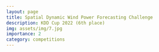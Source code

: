 ```yaml
---
layout: page
title: Spatial Dynamic Wind Power Forecasting Challenge
description: KDD Cup 2022 (6th place)
img: assets/img/7.jpg
importance: 2
category: competitions
---
```

